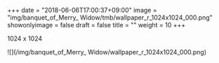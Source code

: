 +++
date = "2018-06-06T17:00:37+09:00"
image = "img/banquet_of_Merry_ Widow/tmb/wallpaper_r_1024x1024_000.png"
showonlyimage = false
draft = false
title = ""
weight = 10
+++

1024 x 1024

![](/img/banquet_of_Merry_ Widow/wallpaper_r_1024x1024_000.png)

